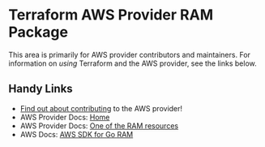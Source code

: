 # Terraform AWS Provider RAM Package

This area is primarily for AWS provider contributors and maintainers. For information on _using_ Terraform and the AWS provider, see the links below.


## Handy Links

* [Find out about contributing](https://hashicorp.github.io/terraform-provider-aws/#contribute) to the AWS provider!
* AWS Provider Docs: [Home](https://registry.terraform.io/providers/hashicorp/aws/latest/docs)
* AWS Provider Docs: [One of the RAM resources](https://registry.terraform.io/providers/hashicorp/aws/latest/docs/resources/ram_principal_association)
* AWS Docs: [AWS SDK for Go RAM](https://docs.aws.amazon.com/sdk-for-go/api/service/ram/)
